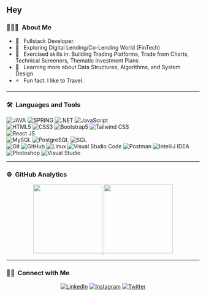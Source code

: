 ## Hey

### 👨🏻‍💻 &nbsp;About Me

- 🤔 &nbsp; Fullstack Developer.
- 🔎 &nbsp; Exploring Digital Lending/Co-Lending World (FinTech) 
- 💼 &nbsp; Exercised skills in: Building Trading Platforms, Trade from Charts, Technical Screeners, Thematic Investment Plans
- 🌱 &nbsp; Learning more about Data Structures, Algorithms, and System Design.
- ⚡️ &nbsp; Fun fact: I like to Travel.

---

### 🛠 &nbsp;Languages and Tools

  ![JAVA](https://img.shields.io/badge/-Java-red?style=flat)
  ![SPRING](https://img.shields.io/badge/-Spring_Boot-000000?style=flat&logo=spring)
  ![.NET](https://img.shields.io/badge/-512BD4?style=flat&logo=.net)
  ![JavaScript](https://img.shields.io/badge/-JavaScript-333333?style=flat&logo=javascript)  
  ![HTML5](https://img.shields.io/badge/-HTML5-333333?style=flat&logo=HTML5)
  ![CSS3](https://img.shields.io/badge/-CSS3-333333?style=flat&logo=CSS3&logoColor=1572B6)
  ![Bootstrap5](https://img.shields.io/badge/-Bootstrap-333333?style=flat&logo=bootstrap&logoColor=563D7C)
  ![Tailwind CSS](https://img.shields.io/badge/-Tailwind%20CSS-333333?style=flat&logo=tailwindcss)  
  ![React JS](https://img.shields.io/badge/-React%20JS-333333?style=flat&logo=react)  
  ![MySQL](https://img.shields.io/badge/-MySQL-333333?style=flat&logo=mysql)
  ![PostgreSQL](https://img.shields.io/badge/-PostgreSQL-336791?style=flat&logo=PostgreSQL) ![SQL](https://img.shields.io/badge/-SQL-003B57?style=flat&logo=sqlite)  
  ![Git](https://img.shields.io/badge/-Git-333333?style=flat&logo=git)
  ![GitHub](https://img.shields.io/badge/-GitHub-333333?style=flat&logo=github)
  ![Linux](https://img.shields.io/badge/-Linux-003366?style=flat&logo=linux)
  ![Visual Studio Code](https://img.shields.io/badge/-Visual%20Studio%20Code-333333?style=flat&logo=visual-studio-code&logoColor=007ACC)
  ![Postman](https://img.shields.io/badge/-Postman-000000?style=flat&logo=postman)
  ![IntelliJ IDEA](https://img.shields.io/badge/-IntelliJ%20IDEA-000000?style=flat&logo=intellijidea)
  ![Photoshop](https://img.shields.io/badge/-Photoshop-333333?style=flat&logo=adobe-photoshop)
  ![Visual Studio](https://img.shields.io/badge/-Visual_Studio-5C2D91?style=flat&logo=visualstudio)

---

### ⚙️ &nbsp;GitHub Analytics

<p align="center">
<a href="https://github.com/nishantprakash21">
  <img height="180em" src="https://github-readme-stats-eight-theta.vercel.app/api?username=nishantprakash21&show_icons=true&theme=buefy&include_all_commits=true&count_private=true"/>
  <img height="180em" src="https://github-readme-stats-eight-theta.vercel.app/api/top-langs/?username=nishantprakash21&layout=compact&langs_count=8&theme=buefy"/>
</a>
</p>

---

### 🤝🏻 &nbsp;Connect with Me 

<p align="center">
<a target="_blank" href="https://www.linkedin.com/in/nishant-prakash-6844876a/"><img alt="LinkedIn" src="https://img.shields.io/badge/linkedin-nishant-blue"></a>
<a target="_blank" href="https://www.instagram.com/nishant.prakash/"><img alt="Instagram" src="https://img.shields.io/badge/instagram-nishant.prakash-red"></a>
<a target="_blank" href="https://twitter.com/nishantprakash0"><img alt="Twitter" src="https://img.shields.io/badge/twitter-nishantprakash0-blue"></a>
</p>
